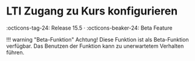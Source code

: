 # LTI Zugang zu Kurs konfigurieren

:octicons-tag-24: Release 15.5 · :octicons-beaker-24: Beta Feature

!!! warning "Beta-Funktion"
	Achtung! Diese Funktion ist als Beta-Funktion verfügbar. Das Benutzen der Funktion kann zu unerwartetem Verhalten führen.  
